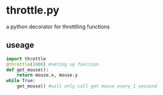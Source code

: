 # throttle.py
a python decorator for throttlling functions
## useage
```python
import throttle
@throttle(1000) #seting up function
def get_mouse():
    return mouse.x, mouse.y
while True:
    get_mouse() #will only call get mouse every 1 secound
```
